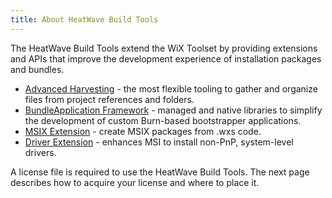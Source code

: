 ```yaml
---
title: About HeatWave Build Tools
---
```


The HeatWave Build Tools extend the WiX Toolset by providing extensions and APIs that improve the development experience of installation packages and bundles.

* [Advanced Harvesting](/heatwave/build-tools/harvesting/) - the most flexible tooling to gather and organize files from project references and folders.
* [BundleApplication Framework]() - managed and native libraries to simplify the development of custom Burn-based bootstrapper applications.
* [MSIX Extension](/heatwave/build-tools/msix/) - create MSIX packages from .wxs code.
* [Driver Extension](heatwave/build-tools/driver) - enhances MSI to install non-PnP, system-level drivers.

A license file is required to use the HeatWave Build Tools. The next page describes how to acquire your license and where to place it.
